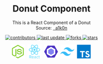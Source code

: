 <div align="center">
  <h1>Donut Component</h1>
  <p>
    This is a React Component of a Donut 
    <br/>
  <a align="right">
    Source:
  </a>
  <a href="https://www.a1k0n.net/2011/07/20/donut-math.html">
     &nbsp; a1k0n
  </a>
<p>
  <p>
  <a href="https://github.com/edegan-furb/Donut-Component/graphs/contributors">
    <img src="https://img.shields.io/github/contributors/edegan-furb/Donut-Component" alt="contributors" />
  </a>
  <a href="">
    <img src="https://img.shields.io/github/last-commit/edegan-furb/Donut-Component" alt="last update" />
  </a>
  <a href="https://github.com/edegan-furb/Donut-Component/network/members">
    <img src="https://img.shields.io/github/forks/edegan-furb/Donut-Component" alt="forks" />
  </a>
  <a href="https://github.com/edegan-furb/Donut-Component/stargazers">
    <img src="https://img.shields.io/github/stars/edegan-furb/Donut-Component" alt="stars" />
  </a>
</p>
<p>
  <img src="https://github.com/devicons/devicon/blob/master/icons/nodejs/nodejs-original.svg" title="NodeJS" alt="NodeJS" width="45" height="45"/>&nbsp;
  <img src="https://github.com/devicons/devicon/blob/master/icons/react/react-original-wordmark.svg" title="React" alt="React" width="45" height="45"/>&nbsp;
  <img src="https://github.com/devicons/devicon/blob/master/icons/eslint/eslint-original.svg" title="EsLint" alt="EsLint " width="45" height="45"/>&nbsp;
  <img src="https://github.com/devicons/devicon/blob/master/icons/tailwindcss/tailwindcss-plain.svg" title="Tailwind" alt="Tailwind " width="45" height="45"/>&nbsp;
  <img src="https://github.com/devicons/devicon/blob/master/icons/typescript/typescript-original.svg" title="Typescript" alt="Typescript " width="45" height="45"/>&nbsp;
</p>
</div>

